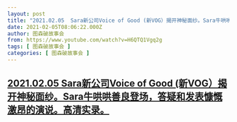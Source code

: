 ```yaml
---
layout: post
title: "2021.02.05  Sara新公司Voice of Good (新VOG）揭开神秘面纱。Sara牛哄哄善良登场，答疑和发表慷慨激昂的演说。高清实录。"
date: 2021-02-05T08:06:22.000Z
author: 图森破故事会
from: https://www.youtube.com/watch?v=H6QTQ1Vgq2g
tags: [ 图森破故事会 ]
categories: [ 图森破故事会 ]
---
```

<!--1612512382000-->
[2021.02.05  Sara新公司Voice of Good (新VOG）揭开神秘面纱。Sara牛哄哄善良登场，答疑和发表慷慨激昂的演说。高清实录。](https://www.youtube.com/watch?v=H6QTQ1Vgq2g)
------

<div>

</div>
